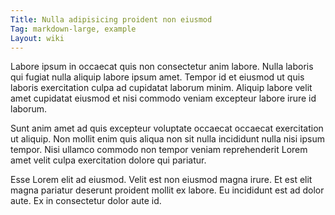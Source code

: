 ```yaml
---
Title: Nulla adipisicing proident non eiusmod
Tag: markdown-large, example
Layout: wiki
---
```

Labore ipsum in occaecat quis non consectetur anim labore. Nulla laboris qui fugiat nulla aliquip labore ipsum amet. Tempor id et eiusmod ut quis laboris exercitation culpa ad cupidatat laborum minim. Aliquip labore velit amet cupidatat eiusmod et nisi commodo veniam excepteur labore irure id laborum.

Sunt anim amet ad quis excepteur voluptate occaecat occaecat exercitation ut aliquip. Non mollit enim quis aliqua non sit nulla incididunt nulla nisi ipsum tempor. Nisi ullamco commodo non tempor veniam reprehenderit Lorem amet velit culpa exercitation dolore qui pariatur.

Esse Lorem elit ad eiusmod. Velit est non eiusmod magna irure. Et est elit magna pariatur deserunt proident mollit ex labore. Eu incididunt est ad dolor aute. Ex in consectetur dolor aute id.